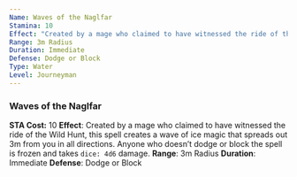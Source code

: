 ```yaml
---
Name: Waves of the Naglfar
Stamina: 10
Effect: "Created by a mage who claimed to have witnessed the ride of the Wild Hunt, this spell creates a wave of ice magic that spreads out 3m from you in all directions. Anyone who doesn’t dodge or block the spell is frozen and takes `dice: 4d6` damage."
Range: 3m Radius
Duration: Immediate
Defense: Dodge or Block
Type: Water
Level: Journeyman
---
```


### Waves of the Naglfar
**STA Cost:** 10
**Effect**: Created by a mage who claimed to have witnessed the ride of the Wild Hunt, this spell creates a wave of ice magic that spreads out 3m from you in all directions. Anyone who doesn’t dodge or block the spell is frozen and takes `dice: 4d6` damage.
**Range**: 3m Radius
**Duration**: Immediate
**Defense**: Dodge or Block